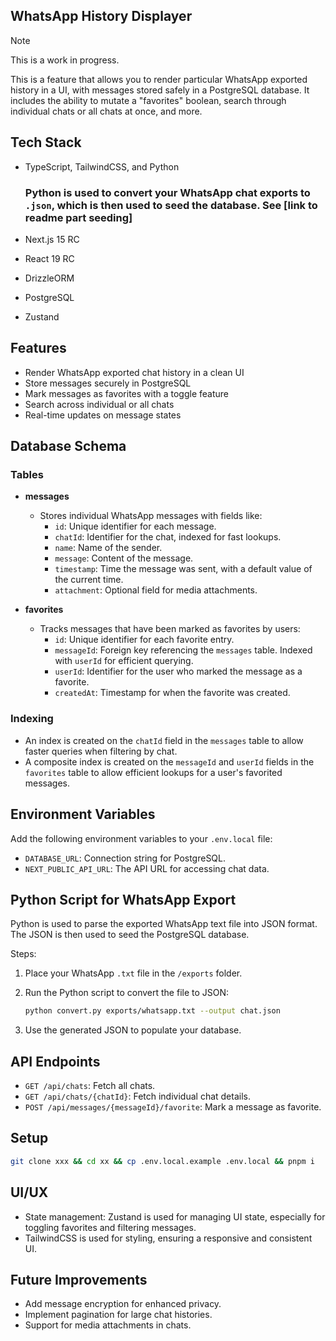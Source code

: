 ## WhatsApp History Displayer

> [!NOTE]  
> This is a work in progress.

This is a feature that allows you to render particular WhatsApp exported history in a UI, with messages stored safely in a PostgreSQL database. It includes the ability to mutate a "favorites" boolean, search through individual chats or all chats at once, and more.

## Tech Stack

-   TypeScript, TailwindCSS, and Python

    ### Python is used to convert your WhatsApp chat exports to `.json`, which is then used to seed the database. See [link to readme part seeding]

-   Next.js 15 RC
-   React 19 RC
-   DrizzleORM
-   PostgreSQL
-   Zustand

## Features

-   Render WhatsApp exported chat history in a clean UI
-   Store messages securely in PostgreSQL
-   Mark messages as favorites with a toggle feature
-   Search across individual or all chats
-   Real-time updates on message states

## Database Schema

### Tables

-   **messages**

    -   Stores individual WhatsApp messages with fields like:
        -   `id`: Unique identifier for each message.
        -   `chatId`: Identifier for the chat, indexed for fast lookups.
        -   `name`: Name of the sender.
        -   `message`: Content of the message.
        -   `timestamp`: Time the message was sent, with a default value of the current time.
        -   `attachment`: Optional field for media attachments.

-   **favorites**
    -   Tracks messages that have been marked as favorites by users:
        -   `id`: Unique identifier for each favorite entry.
        -   `messageId`: Foreign key referencing the `messages` table. Indexed with `userId` for efficient querying.
        -   `userId`: Identifier for the user who marked the message as a favorite.
        -   `createdAt`: Timestamp for when the favorite was created.

### Indexing

-   An index is created on the `chatId` field in the `messages` table to allow faster queries when filtering by chat.
-   A composite index is created on the `messageId` and `userId` fields in the `favorites` table to allow efficient lookups for a user's favorited messages.

## Environment Variables

Add the following environment variables to your `.env.local` file:

-   `DATABASE_URL`: Connection string for PostgreSQL.
-   `NEXT_PUBLIC_API_URL`: The API URL for accessing chat data.

## Python Script for WhatsApp Export

Python is used to parse the exported WhatsApp text file into JSON format. The JSON is then used to seed the PostgreSQL database.

Steps:

1. Place your WhatsApp `.txt` file in the `/exports` folder.
2. Run the Python script to convert the file to JSON:

    ```bash
    python convert.py exports/whatsapp.txt --output chat.json
    ```

3. Use the generated JSON to populate your database.

## API Endpoints

-   `GET /api/chats`: Fetch all chats.
-   `GET /api/chats/{chatId}`: Fetch individual chat details.
-   `POST /api/messages/{messageId}/favorite`: Mark a message as favorite.

## Setup

```bash
git clone xxx && cd xx && cp .env.local.example .env.local && pnpm i
```

## UI/UX

-   State management: Zustand is used for managing UI state, especially for toggling favorites and filtering messages.
-   TailwindCSS is used for styling, ensuring a responsive and consistent UI.

## Future Improvements

-   Add message encryption for enhanced privacy.
-   Implement pagination for large chat histories.
-   Support for media attachments in chats.
